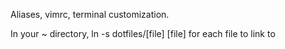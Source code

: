 Aliases, vimrc, terminal customization.

In your ~ directory, 
ln -s dotfiles/[file] [file]
for each file to link to
